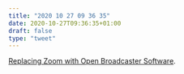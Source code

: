 ```yaml
---
title: "2020 10 27 09 36 35"
date: 2020-10-27T09:36:35+01:00
draft: false
type: "tweet"
---
```

[Replacing Zoom with Open Broadcaster Software](https://rgoswami.me/posts/rep-zoom-obs/).
